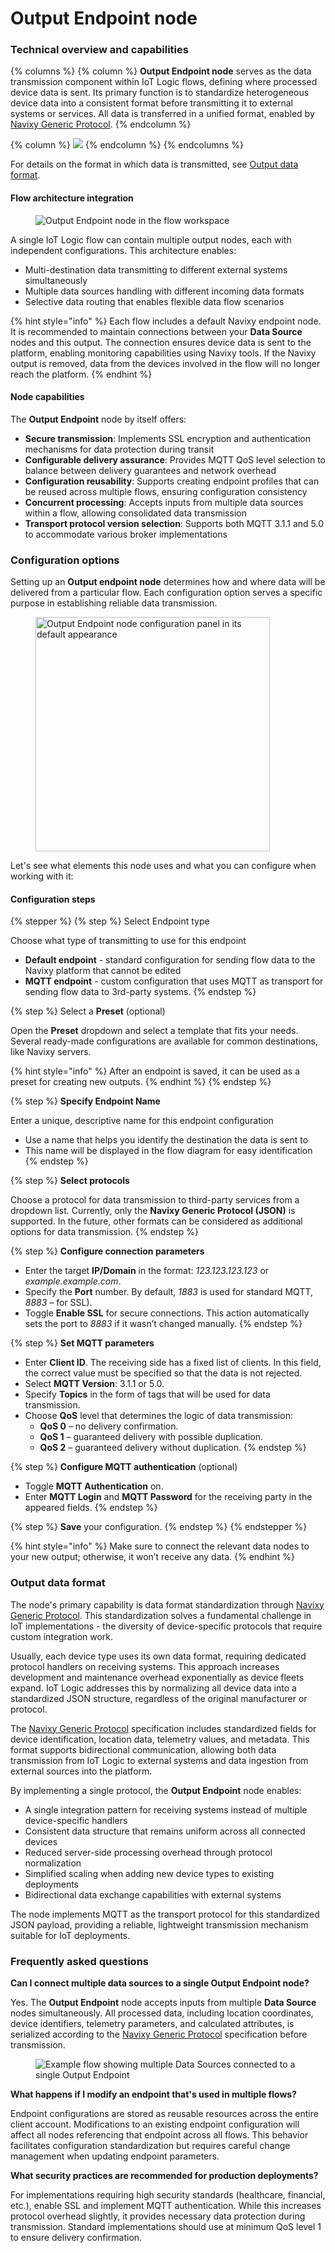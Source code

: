 # Output Endpoint node

### Technical overview and capabilities

{% columns %}
{% column %}
**Output Endpoint node** serves as the data transmission component within IoT Logic flows, defining where processed device data is sent. Its primary function is to standardize heterogeneous device data into a consistent format before transmitting it to external systems or services. All data is transferred in a unified format, enabled by [Navixy Generic Protocol](https://app.gitbook.com/s/tx3J5BxnWyPV0nP2xr0z/technologies/navixy-generic-protocol).
{% endcolumn %}

{% column %}
![](https://2096203889-files.gitbook.io/~/files/v0/b/gitbook-x-prod.appspot.com/o/spaces%2F446mKak1zDrGv70ahuYZ%2Fuploads%2Fgit-blob-0b3ea6ffe765ce38608efc88165ae9259f46b1ac%2Fimage-20250407-210332.png?alt=media)
{% endcolumn %}
{% endcolumns %}

For details on the format in which data is transmitted, see [Output data format](https://squaregps.atlassian.net/wiki/spaces/USERDOCSOLD/pages/3216933239/Output+Endpoint+node#Output-data-format).

#### Flow architecture integration

<figure><img src="https://2096203889-files.gitbook.io/~/files/v0/b/gitbook-x-prod.appspot.com/o/spaces%2F446mKak1zDrGv70ahuYZ%2Fuploads%2Fgit-blob-fe8bda4e4cdb0f76b8d19178b4e8bc3386960916%2FOutput-endpoint-in-flow.webp?alt=media" alt="Output Endpoint node in the flow workspace"><figcaption></figcaption></figure>

A single IoT Logic flow can contain multiple output nodes, each with independent configurations. This architecture enables:

* Multi-destination data transmitting to different external systems simultaneously
* Multiple data sources handling with different incoming data formats
* Selective data routing that enables flexible data flow scenarios

{% hint style="info" %}
Each flow includes a default Navixy endpoint node. It is recommended to maintain connections between your **Data Source** nodes and this output. The connection ensures device data is sent to the platform, enabling monitoring capabilities using Navixy tools. If the Navixy output is removed, data from the devices involved in the flow will no longer reach the platform.
{% endhint %}

#### Node capabilities

The **Output Endpoint** node by itself offers:

* **Secure transmission**: Implements SSL encryption and authentication mechanisms for data protection during transit
* **Configurable delivery assurance**: Provides MQTT QoS level selection to balance between delivery guarantees and network overhead
* **Configuration reusability**: Supports creating endpoint profiles that can be reused across multiple flows, ensuring configuration consistency
* **Concurrent processing**: Accepts inputs from multiple data sources within a flow, allowing consolidated data transmission
* **Transport protocol version selection**: Supports both MQTT 3.1.1 and 5.0 to accommodate various broker implementations

### Configuration options

Setting up an **Output endpoint node** determines how and where data will be delivered from a particular flow. Each configuration option serves a specific purpose in establishing reliable data transmission.

<figure><img src="https://2096203889-files.gitbook.io/~/files/v0/b/gitbook-x-prod.appspot.com/o/spaces%2F446mKak1zDrGv70ahuYZ%2Fuploads%2Fgit-blob-4a4f707732705995a6bb2683eae5c68ebf6b3ce5%2Fimage-20250403-160749.png?alt=media" alt="Output Endpoint node configuration panel in its default appearance" width="375"><figcaption></figcaption></figure>

Let's see what elements this node uses and what you can configure when working with it:

#### Configuration steps

{% stepper %}
{% step %}
Select Endpoint type

Choose what type of transmitting to use for this endpoint

* **Default endpoint** - standard configuration for sending flow data to the Navixy platform that cannot be edited
* **MQTT endpoint** - custom configuration that uses MQTT as transport for sending flow data to 3rd-party systems.
{% endstep %}

{% step %}
Select a **Preset** (optional)

Open the **Preset** dropdown and select a template that fits your needs. Several ready-made configurations are available for common destinations, like Navixy servers.

{% hint style="info" %}
After an endpoint is saved, it can be used as a preset for creating new outputs.
{% endhint %}
{% endstep %}

{% step %}
**Specify Endpoint Name**

Enter a unique, descriptive name for this endpoint configuration

* Use a name that helps you identify the destination the data is sent to
* This name will be displayed in the flow diagram for easy identification
{% endstep %}

{% step %}
**Select protocols**

Choose a protocol for data transmission to third-party services from a dropdown list. Currently, only the **Navixy Generic Protocol (JSON)** is supported. In the future, other formats can be considered as additional options for data transmission.
{% endstep %}

{% step %}
**Configure connection parameters**

* Enter the target **IP/Domain** in the format: _123.123.123.123_ or _example.example.com_.
* Specify the **Port** number. By default, _1883_ is used for standard MQTT, _8883_ – for SSL).
* Toggle **Enable SSL** for secure connections. This action automatically sets the port to _8883_ if it wasn’t changed manually.
{% endstep %}

{% step %}
**Set MQTT parameters**

* Enter **Client ID**. The receiving side has a fixed list of clients. In this field, the correct value must be specified so that the data is not rejected.
* Select **MQTT Version**: 3.1.1 or 5.0.
* Specify **Topics** in the form of tags that will be used for data transmission.
* Choose **QoS** level that determines the logic of data transmission:
  * **QoS 0** – no delivery confirmation.
  * **QoS 1** – guaranteed delivery with possible duplication.
  * **QoS 2** – guaranteed delivery without duplication.
{% endstep %}

{% step %}
**Configure MQTT authentication** (optional)

* Toggle **MQTT Authentication** on.
* Enter **MQTT Login** and **MQTT Password** for the receiving party in the appeared fields.
{% endstep %}

{% step %}
**Save** your configuration.
{% endstep %}
{% endstepper %}

{% hint style="info" %}
Make sure to connect the relevant data nodes to your new output; otherwise, it won’t receive any data.
{% endhint %}

### Output data format

The node's primary capability is data format standardization through [Navixy Generic Protocol](https://app.gitbook.com/s/tx3J5BxnWyPV0nP2xr0z/technologies/navixy-generic-protocol). This standardization solves a fundamental challenge in IoT implementations - the diversity of device-specific protocols that require custom integration work.

Usually, each device type uses its own data format, requiring dedicated protocol handlers on receiving systems. This approach increases development and maintenance overhead exponentially as device fleets expand. IoT Logic addresses this by normalizing all device data into a standardized JSON structure, regardless of the original manufacturer or protocol.

The [Navixy Generic Protocol](https://app.gitbook.com/s/tx3J5BxnWyPV0nP2xr0z/technologies/navixy-generic-protocol) specification includes standardized fields for device identification, location data, telemetry values, and metadata. This format supports bidirectional communication, allowing both data transmission from IoT Logic to external systems and data ingestion from external sources into the platform.

By implementing a single protocol, the **Output Endpoint** node enables:

* A single integration pattern for receiving systems instead of multiple device-specific handlers
* Consistent data structure that remains uniform across all connected devices
* Reduced server-side processing overhead through protocol normalization
* Simplified scaling when adding new device types to existing deployments
* Bidirectional data exchange capabilities with external systems

The node implements MQTT as the transport protocol for this standardized JSON payload, providing a reliable, lightweight transmission mechanism suitable for IoT deployments.

### Frequently asked questions

**Can I connect multiple data sources to a single Output Endpoint node?**

Yes. The **Output Endpoint** node accepts inputs from multiple **Data Source** nodes simultaneously. All processed data, including location coordinates, device identifiers, telemetry parameters, and calculated attributes, is serialized according to the [Navixy Generic Protocol](https://app.gitbook.com/s/tx3J5BxnWyPV0nP2xr0z/technologies/navixy-generic-protocol) specification before transmission.

<figure><img src="https://2096203889-files.gitbook.io/~/files/v0/b/gitbook-x-prod.appspot.com/o/spaces%2F446mKak1zDrGv70ahuYZ%2Fuploads%2Fgit-blob-07bade815dc90fd9a80ba35426f74376a6f30b23%2Fimage-20250404-105858.png?alt=media" alt="Example flow showing multiple Data Sources connected to a single Output Endpoint"><figcaption></figcaption></figure>

**What happens if I modify an endpoint that's used in multiple flows?**

Endpoint configurations are stored as reusable resources across the entire client account. Modifications to an existing endpoint configuration will affect all nodes referencing that endpoint across all flows. This behavior facilitates configuration standardization but requires careful change management when updating endpoint parameters.

**What security practices are recommended for production deployments?**

For implementations requiring high security standards (healthcare, financial, etc.), enable SSL and implement MQTT authentication. While this increases protocol overhead slightly, it provides necessary data protection during transmission. Standard implementations should use at minimum QoS level 1 to ensure delivery confirmation.
